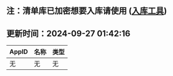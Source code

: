 ## 注：清单库已加密想要入库请使用 ([入库工具](https://github.com/BlankTMing/ManifestAutoUpdate/releases))

## 更新时间：2024-09-27 01:42:16
| AppID | 名称 | 类型  |
| :-------------------- | :----------------------------- | :----------- |
| 无 | 无 | 无 |
